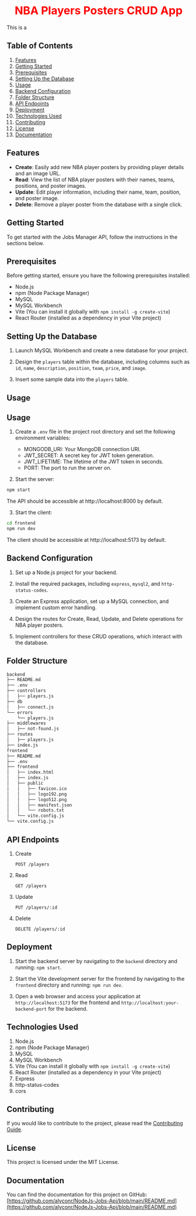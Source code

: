 <div align="center">
 <h1 style="font-size: 30px; color: #FF0000">NBA Players Posters CRUD App </h1>
 </div>


This is a

## Table of Contents

1. [Features](#features)
2. [Getting Started](#getting-started)
3. [Prerequisites](#prerequisites)
4. [Setting Up the Database](#setting-up-the-database)
5. [Usage](#usage)
6. [Backend Configuration](#backend-configuration)
7. [Folder Structure](#folder-structure)
8. [API Endpoints](#api-endpoints)
9. [Deployment](#deployment)
10. [Technologies Used](#technologies-used)
11. [Contributing](#contributing)
12. [License](#license)
13. [Documentation](#documentation)

## Features


- **Create**: Easily add new NBA player posters by providing player details and an image URL.
- **Read**: View the list of NBA player posters with their names, teams, positions, and poster images.
- **Update**: Edit player information, including their name, team, position, and poster image.
- **Delete**: Remove a player poster from the database with a single click.

## Getting Started

To get started with the Jobs Manager API, follow the instructions in the sections below.

## Prerequisites

Before getting started, ensure you have the following prerequisites installed:

- Node.js
- npm (Node Package Manager)
- MySQL
- MySQL Workbench
- Vite (You can install it globally with `npm install -g create-vite`)
- React Router (installed as a dependency in your Vite project)

## Setting Up the Database


1. Launch MySQL Workbench and create a new database for your project.

2. Design the `players` table within the database, including columns such as `id`, `name`, `description`,  `position`, `team`, `price`, and `image`.

3. Insert some sample data into the `players` table.

## Usage


## Usage

1. Create a `.env` file in the project root directory and set the following environment variables:

   * MONGODB_URI: Your MongoDB connection URI.
   * JWT_SECRET: A secret key for JWT token generation.
   * JWT_LIFETIME: The lifetime of the JWT token in seconds.
   * PORT: The port to run the server on.

2. Start the server:
```bash
npm start
```
The API should be accessible at http://localhost:8000 by default.

3. Start the client:
```bash
cd frontend
npm run dev
```
The client should be accessible at http://localhost:5173 by default.


## Backend Configuration


1. Set up a Node.js project for your backend.

2. Install the required packages, including `express`, `mysql2`, and `http-status-codes`.

3. Create an Express application, set up a MySQL connection, and implement custom error handling.

4. Design the routes for Create, Read, Update, and Delete operations for NBA player posters.

5. Implement controllers for these CRUD operations, which interact with the database.


## Folder Structure


```bash
backend
├── README.md
├── .env
├── controllers
│   ├── players.js
├── db
│   ├── connect.js
└── errors
    └── players.js
├── middlewares
│   ├── not-found.js
├── routes 
│   ├── players.js
├── index.js      
frontend
├── README.md
├── .env
├── frontend
│   ├── index.html
│   ├── index.js
│   ├── public
│   │   ├── favicon.ico
│   │   ├── logo192.png
│   │   ├── logo512.png
│   │   ├── manifest.json
│   │   └── robots.txt
│   └── vite.config.js
└── vite.config.js
```


## API Endpoints

1. Create
    ```
    POST /players
    
    ```
2. Read
    ```
    GET /players

    ```
3. Update

    ```
    PUT /players/:id

    ```
4. Delete

    ```
    DELETE /players/:id
    ```

## Deployment


1. Start the backend server by navigating to the `backend` directory and running: `npm start`.

2. Start the Vite development server for the frontend by navigating to the `frontend` directory and running: `npm run dev`.

3. Open a web browser and access your application at `http://localhost:5173` for the frontend and `http://localhost:your-backend-port` for the backend.


## Technologies Used

1. Node.js
2. npm (Node Package Manager)
3. MySQL
4. MySQL Workbench
5. Vite (You can install it globally with `npm install -g create-vite`)
6. React Router (installed as a dependency in your Vite project)
7. Express
8. http-status-codes
9. cors

## Contributing

If you would like to contribute to the project, please read the [Contributing Guide](https://github.com/alyconr/NodeJs-Jobs-Api/blob/main/CONTRIBUTING.md).


## License

This project is licensed under the MIT License.

## Documentation

You can find the documentation for this project on GitHub: [https://github.com/alyconr/NodeJs-Jobs-Api/blob/main/README.md](https://github.com/alyconr/NodeJs-Jobs-Api/blob/main/README.md)




